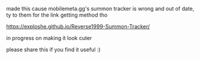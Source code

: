 made this cause mobilemeta.gg's summon tracker is wrong and out of date, ty to them for the link getting method tho

https://exploshe.github.io/Reverse1999-Summon-Tracker/

in progress on making it look cuter

please share this if you find it useful :)